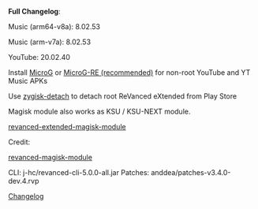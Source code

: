 **Full Changelog**: 



Music (arm64-v8a): 8.02.53

Music (arm-v7a): 8.02.53

YouTube: 20.02.40




Install [MicroG](https://github.com/ReVanced/GmsCore/releases) or [MicroG-RE (recommended)](https://github.com/WSTxda/MicroG-RE) for non-root YouTube and YT Music APKs

Use [zygisk-detach](https://github.com/j-hc/zygisk-detach) to detach root ReVanced eXtended from Play Store

Magisk module also works as KSU / KSU-NEXT module.



[revanced-extended-magisk-module](https://github.com/jDhannyNara/revanced-extended-magisk-module)


Credit:

[revanced-magisk-module](https://github.com/j-hc/revanced-magisk-module)



CLI: j-hc/revanced-cli-5.0.0-all.jar
Patches: anddea/patches-v3.4.0-dev.4.rvp


[Changelog](https://github.com/anddea/revanced-patches/releases/tag/v3.4.0-dev.4) 
